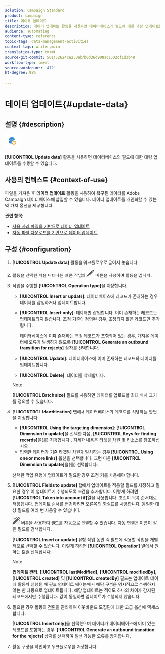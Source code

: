 ```yaml
---
solution: Campaign Standard
product: campaign
title: 데이터 업데이트
description: 데이터 업데이트 활동을 사용하면 데이터베이스의 필드에 대한 대량 업데이트를 수행할 수 있습니다.
audience: automating
content-type: reference
topic-tags: data-management-activities
context-tags: writer,main
translation-type: tm+mt
source-git-commit: 501f52624ce253eb7b0d36d908ac8502cf1d3b48
workflow-type: tm+mt
source-wordcount: '472'
ht-degree: 98%

---
```



# 데이터 업데이트{#update-data}

## 설명 {#description}

![](assets/data_update.png)

**[!UICONTROL Update data]** 활동을 사용하면 데이터베이스의 필드에 대한 대량 업데이트를 수행할 수 있습니다.

## 사용의 컨텍스트 {#context-of-use}

파일을 가져온 후 **데이터 업데이트** 활동을 사용하여 복구된 데이터를 Adobe Campaign 데이터베이스에 삽입할 수 있습니다. 데이터 업데이트를 개인화할 수 있는 몇 가지 옵션을 제공합니다.

**관련 항목:**

* [사용 사례:파일을 기반으로 데이터 업데이트](../../automating/using/update-database-file.md)
* [자동 파일 다운로드를 기반으로 데이터 업데이트](../../automating/using/update-data-automatic-download.md)

## 구성 {#configuration}

1. **[!UICONTROL Update data]** 활동을 워크플로우로 끌어서 놓습니다.
1. 활동을 선택한 다음 나타나는 빠른 작업의 ![](assets/edit_darkgrey-24px.png) 버튼을 사용하여 활동을 엽니다.
1. 작업을 수행할 **[!UICONTROL Operation type]**&#x200B;을 지정합니다.

   * **[!UICONTROL Insert or update]**: 데이터베이스에 레코드가 존재하는 경우 데이터를 삽입하거나 업데이트합니다.
   * **[!UICONTROL Insert only]**: 데이터만 삽입합니다. 이미 존재하는 레코드는 업데이트되지 않습니다. 조정 기준이 정의된 경우, 조정되지 않은 레코드만 추가됩니다.

      데이터베이스에 이미 존재하는 특정 레코드가 포함되어 있는 경우, 가져온 데이터에 오류가 발생하지 않도록 **[!UICONTROL Generate an outbound transition for rejects]** 상자를 선택합니다.

   * **[!UICONTROL Update]**: 데이터베이스에 이미 존재하는 레코드의 데이터를 업데이트합니다.
   * **[!UICONTROL Delete]**: 데이터를 삭제합니다.

   >[!NOTE]
   >
   >**[!UICONTROL Batch size]** 필드를 사용하면 데이터를 업로드할 최대 배치 크기를 정의할 수 있습니다.

1. **[!UICONTROL Identification]** 탭에서 데이터베이스의 레코드를 식별하는 방법을 지정합니다.

   * **[!UICONTROL Using the targeting dimension]**: **[!UICONTROL Dimension to update]**&#x200B;을 선택한 다음, **[!UICONTROL Keys for finding records]**&#x200B;을(를) 지정합니다 . 자세한 내용은 [타겟팅 차원 및 리소스](../../automating/using/query.md#targeting-dimensions-and-resources)를 참조하십시오.
   * 입력한 데이터가 기존 타겟팅 차원과 일치하는 경우 **[!UICONTROL Using one or more links]** 옵션을 선택합니다. 그런 다음 **[!UICONTROL Dimension to update]**&#x200B;을(를) 선택합니다.

   선택한 작업 유형에 업데이트가 필요한 경우 조정 키를 사용해야 합니다.

1. **[!UICONTROL Fields to update]** 탭에서 업데이트를 적용할 필드를 지정하고 필요한 경우 이 업데이트가 수행되도록 조건을 추가합니다. 이렇게 하려면 **[!UICONTROL Taken into account if]**&#x200B;열을 사용합니다. 조건이 목록 순서대로 적용됩니다. 업데이트 순서를 변경하려면 오른쪽의 화살표를 사용합니다. 동일한 대상 필드를 여러 번 사용할 수 있습니다.

   ![](assets/wkf_magic_wand-24px.png) 버튼을 사용하여 필드를 자동으로 연결할 수 있습니다. 자동 연결은 이름이 같은 필드를 검색합니다.

   **[!UICONTROL Insert or update]** 유형 작업 동안 각 필드에 적용할 작업을 개별적으로 선택할 수 있습니다. 이렇게 하려면 **[!UICONTROL Operation]** 열에서 원하는 값을 선택합니다.

   >[!NOTE]
   >
   >**업데이트 관리**. **[!UICONTROL lastModified]**, **[!UICONTROL modifiedBy]**, **[!UICONTROL created]** 및 **[!UICONTROL createdBy]** 필드는 업데이트 데이터 활동이 실행될 때 필드 업데이트 테이블에서 해당 구성을 명시적으로 수행하지 않는 한 자동으로 업데이트됩니다. 해당 업데이트는 적어도 하나의 차이가 감지된 레코드에서만 수행됩니다. 값이 동일하면 업데이트가 수행되지 않습니다.

1. 필요한 경우 활동의 [전환](../../automating/using/activity-properties.md)을 관리하여 아웃바운드 모집단에 대한 고급 옵션에 액세스합니다.

   **[!UICONTROL Insert only]**&#x200B;을 선택했으며 데이터가 데이터베이스에 이미 있는 레코드를 포함하는 경우, **[!UICONTROL Generate an outbound transition for the rejects]** 상자를 선택하여 발생 가능한 오류를 방지합니다.

1. 활동 구성을 확인하고 워크플로우를 저장합니다.
